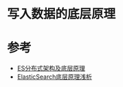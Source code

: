 # 写入数据的底层原理




# 参考

- [ES分布式架构及底层原理](https://segmentfault.com/a/1190000015256970?utm_source=tag-newest)
- [ElasticSearch底层原理浅析](https://blog.csdn.net/zkyfcx/article/details/79998197)